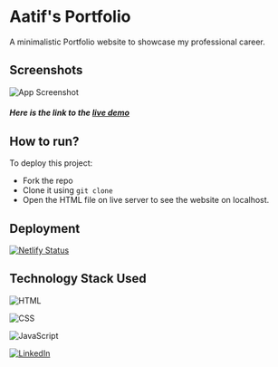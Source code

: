 
# Aatif's Portfolio

A minimalistic Portfolio website to showcase my professional career.

## Screenshots

![App Screenshot](https://i.ibb.co/6PRHhJG/Screenshot-2021-07-04-at-4-08-18-PM.png)

##### **Here is the link to the [live demo](https://aatif20.netlify.app)**
## How to run?

To deploy this project:
- Fork the repo
- Clone it using `git clone`
- Open the HTML file on live server to see the website on localhost.



## Deployment

[![Netlify Status](https://api.netlify.com/api/v1/badges/2b544ece-d26c-4bcc-8af9-963295c67bbd/deploy-status)](#)
  
## Technology Stack Used

![HTML](https://img.shields.io/badge/frontend-html-orange.svg?logo=html5&style=flat-square) 

![CSS](https://img.shields.io/badge/frontend-css-yellowgreen.svg?logo=css3&style=flat-square)

![JavaScript](https://img.shields.io/badge/frontend-javascript-blue.svg?logo=javascript&style=flat-square) 





[![LinkedIn](https://img.shields.io/static/v1.svg?label=connect&message=@aatif20&color=grey&logo=linkedin&style=flat&logoColor=white&colorA=blue)](https://www.linkedin.com/in/aatif20)

